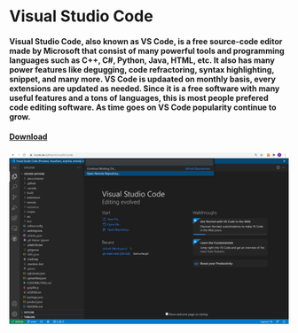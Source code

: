 # Visual Studio Code
#### Visual Studio Code, also known as VS Code, is a free source-code editor made by Microsoft that consist of many powerful tools and programming languages such as C++, C#, Python, Java, HTML, etc. It also has many power features like degugging, code refractoring, syntax highlighting, snippet, and many more. VS Code is updaated on monthly basis, every extensions are updated as needed. Since it is a free software with many useful features and a tons of languages, this is most people prefered code editing software. As time goes on VS Code popularity continue to grow.

#### [Download](https://github.com/Visal-So/Digital-Concept-Tutorial/blob/main/Download.md)

![](https://github.com/Visal-So/Digital-Concept-Tutorial/blob/main/Images/VS%20Code.png)
